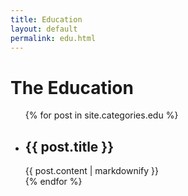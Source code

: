 ```yaml
---
title: Education
layout: default
permalink: edu.html
---
```

<h1 class="page-heading">The Education</h1>
<ul class="post-list">
  {% for post in site.categories.edu %}
  <li>
    <h2>
      {{ post.title }}
    </h2>
    {{ post.content | markdownify }}
  </li>
  {% endfor %}
</ul>

